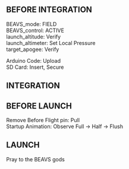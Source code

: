 ## BEFORE INTEGRATION

BEAVS_mode: FIELD  
BEAVS_control: ACTIVE  
launch_altitude: Verify  
launch_altimeter: Set Local Pressure  
target_apogee: Verify  

Arduino Code: Upload  
SD Card: Insert, Secure  


## INTEGRATION



## BEFORE LAUNCH

Remove Before Flight pin: Pull  
Startup Animation: Observe Full -> Half -> Flush  


## LAUNCH

Pray to the BEAVS gods  